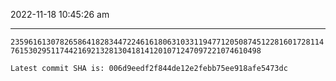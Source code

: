 2022-11-18 10:45:26 am

---

`235961613078265864182834472246161806310331194771205087451228160172811476153029511744216921328130418141201071247097221074610498`

`Latest commit SHA is: 006d9eedf2f844de12e2febb75ee918afe5473dc `
